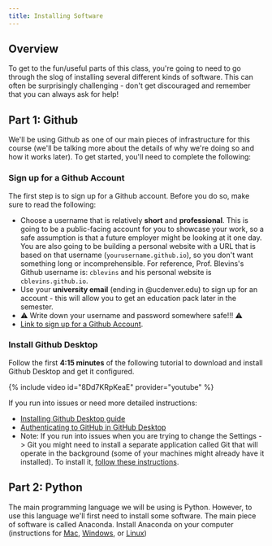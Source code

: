 ```yaml
---
title: Installing Software
---
```


## Overview

To get to the fun/useful parts of this class, you're going to need to go through the slog of installing several different kinds of software. This can often be surprisingly challenging - don't get discouraged and remember that you can always ask for help!

## Part 1: Github

We'll be using Github as one of our main pieces of infrastructure for this course (we'll be talking more about the details of why we're doing so and how it works later). To get started, you'll need to complete the following:

### Sign up for a Github Account

The first step is to sign up for a Github account. Before you do so, make sure to read the following:

- Choose a username that is relatively **short** and **professional**. This is going to be a public-facing account for you to showcase your work, so a safe assumption is that a future employer might be looking at it one day. You are also going to be building a personal website with a URL that is based on that username (`yourusername.github.io`), so you don't want something long or incomprehensible. For reference, Prof. Blevins's Github username is: `cblevins` and his personal website is `cblevins.github.io`.
- Use your **university email** (ending in @ucdenver.edu) to sign up for an account - this will allow you to get an education pack later in the semester.
- ⚠️ Write down your username and password somewhere safe!!! ⚠️
- [Link to sign up for a Github Account](https://docs.github.com/en/get-started/start-your-journey/creating-an-account-on-github).

### Install Github Desktop

Follow the first **4:15 minutes** of the following tutorial to download and install Github Desktop and get it configured.

{% include video id="8Dd7KRpKeaE" provider="youtube" %}

If you run into issues or need more detailed instructions:

- [Installing Github Desktop guide](https://docs.github.com/en/desktop/installing-and-authenticating-to-github-desktop/installing-github-desktop)
- [Authenticating to GitHub in GitHub Desktop](https://docs.github.com/en/desktop/installing-and-authenticating-to-github-desktop/authenticating-to-github-in-github-desktop)
- Note: If you run into issues when you are trying to change the Settings -> Git
  you might need to install a separate application called Git that will operate in the background (some of your machines might already have it installed). To install it, [follow these instructions](https://github.com/git-guides/install-git).

## Part 2: Python

The main programming language we will be using is Python. However, to use this language we'll first need to install some software. The main piece of software is called Anaconda. Install Anaconda on your computer (instructions for [Mac](https://www.datacamp.com/community/tutorials/installing-anaconda-mac-os-x), [Windows](https://www.datacamp.com/community/tutorials/installing-anaconda-windows), or [Linux](https://docs.anaconda.com/anaconda/install/linux/))
